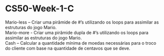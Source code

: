 # CS50-Week-1-C
Mario-less – Criar uma pirâmide de #’s utilizando os loops para assimilar as estruturas do jogo Mario.\
Mario-more - Criar uma pirâmide dupla de #’s utilizando os loops para assimilar as estruturas do jogo Mario.\
Cash – Calcular a quantidade mínima de moedas necessárias para o troco do cliente com base na quantidade de centavos que se deve.
